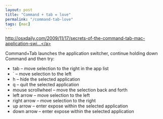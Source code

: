 ```yaml
---
layout: post
title: "Command + tab = love"
permalink: "/command-tab-love"
tags: [mac]
---
```


<a href="http://osxdaily.com/2009/11/17/secrets-of-the-command-tab-mac-application-switcher/">http://osxdaily.com/2009/11/17/secrets-of-the-command-tab-mac-application-swi...</a>

Command+Tab launches the application switcher, continue holding down Command and then try:
<ul>
	<li>tab – move selection to the right in the app list</li>
	<li>` – move selection to the left</li>
	<li>h – hide the selected application</li>
	<li>q – quit the selected application</li>
	<li>mouse scrollwheel – move the selection back and forth</li>
	<li>left arrow – move selection to the left</li>
	<li>right arrow – move selection to the right</li>
	<li>up arrow – enter expose within the selected application</li>
	<li>down arrow – enter expose within the selected application</li>
</ul>
